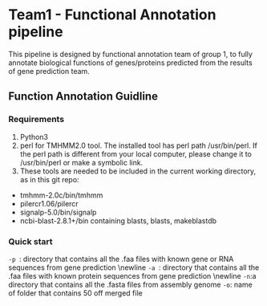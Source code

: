 # Team1 - Functional Annotation pipeline
This pipeline is designed by functional annotation team of group 1, to fully annotate biological functions of genes/proteins predicted from the results of gene prediction team. 
## Function Annotation Guidline
### Requirements
1. Python3
2. perl for TMHMM2.0 tool. The installed tool has perl path /usr/bin/perl. If the perl path is different from your local computer, please change it to /usr/bin/perl or make a symbolic link. 
3. These tools are needed to be included in the current working directory, as in this git repo:
 * tmhmm-2.0c/bin/tmhmm
 * pilercr1.06/pilercr
 * signalp-5.0/bin/signalp
 * ncbi-blast-2.8.1+/bin containing blasts, blasts, makeblastdb

### Quick start
`-p `: directory that contains all the .faa files with known gene or RNA sequences from gene prediction \newline
`-a `: directory that contains all the .faa files with known protein sequences from gene prediction \newline
`-n`:a directory that contains all the .fasta files from assembly genome
`-o`: name of folder that contains 50 off merged file 